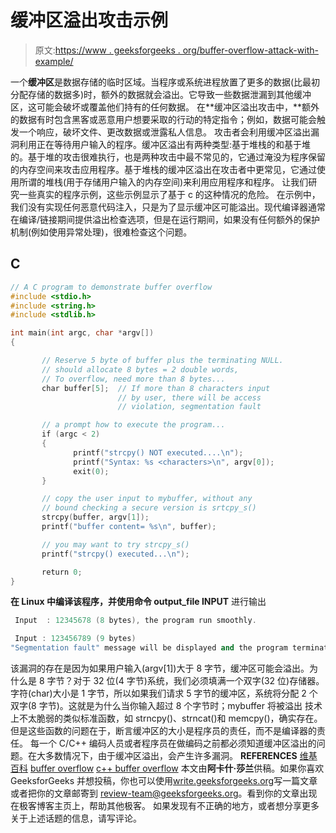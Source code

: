 # 缓冲区溢出攻击示例

> 原文:[https://www . geeksforgeeks . org/buffer-overflow-attack-with-example/](https://www.geeksforgeeks.org/buffer-overflow-attack-with-example/)

一个**缓冲区**是数据存储的临时区域。当程序或系统进程放置了更多的数据(比最初分配存储的数据多)时，额外的数据就会溢出。它导致一些数据泄漏到其他缓冲区，这可能会破坏或覆盖他们持有的任何数据。
在**缓冲区溢出攻击中，**额外的数据有时包含黑客或恶意用户想要采取的行动的特定指令；例如，数据可能会触发一个响应，破坏文件、更改数据或泄露私人信息。
攻击者会利用缓冲区溢出漏洞利用正在等待用户输入的程序。缓冲区溢出有两种类型:基于堆栈的和基于堆的。基于堆的攻击很难执行，也是两种攻击中最不常见的，它通过淹没为程序保留的内存空间来攻击应用程序。基于堆栈的缓冲区溢出在攻击者中更常见，它通过使用所谓的堆栈(用于存储用户输入的内存空间)来利用应用程序和程序。
让我们研究一些真实的程序示例，这些示例显示了基于 c 的这种情况的危险。
在示例中，我们没有实现任何恶意代码注入，只是为了显示缓冲区可能溢出。现代编译器通常在编译/链接期间提供溢出检查选项，但是在运行期间，如果没有任何额外的保护机制(例如使用异常处理)，很难检查这个问题。

## C

```cpp
// A C program to demonstrate buffer overflow
#include <stdio.h>
#include <string.h>
#include <stdlib.h>

int main(int argc, char *argv[])
{

       // Reserve 5 byte of buffer plus the terminating NULL.
       // should allocate 8 bytes = 2 double words,
       // To overflow, need more than 8 bytes...
       char buffer[5];  // If more than 8 characters input
                        // by user, there will be access
                        // violation, segmentation fault

       // a prompt how to execute the program...
       if (argc < 2)
       {
              printf("strcpy() NOT executed....\n");
              printf("Syntax: %s <characters>\n", argv[0]);
              exit(0);
       }

       // copy the user input to mybuffer, without any
       // bound checking a secure version is srtcpy_s()
       strcpy(buffer, argv[1]);
       printf("buffer content= %s\n", buffer);

       // you may want to try strcpy_s()
       printf("strcpy() executed...\n");

       return 0;
}
```

**在 Linux 中编译该程序，并使用命令 output_file INPUT**
进行输出

```cpp
 Input  : 12345678 (8 bytes), the program run smoothly.
```

```cpp
 Input : 123456789 (9 bytes)
"Segmentation fault" message will be displayed and the program terminates.
```

该漏洞的存在是因为如果用户输入(argv[1])大于 8 字节，缓冲区可能会溢出。为什么是 8 字节？对于 32 位(4 字节)系统，我们必须填满一个双字(32 位)存储器。字符(char)大小是 1 字节，所以如果我们请求 5 字节的缓冲区，系统将分配 2 个双字(8 字节)。这就是为什么当你输入超过 8 个字节时；mybuffer 将被溢出
技术上不太脆弱的类似标准函数，如 strncpy()、strncat()和 memcpy()，确实存在。但是这些函数的问题在于，断言缓冲区的大小是程序员的责任，而不是编译器的责任。
每一个 C/C++ 编码人员或者程序员在做编码之前都必须知道缓冲区溢出的问题。在大多数情况下，由于缓冲区溢出，会产生许多漏洞。
**REFERENCES**
[维基百科](https://en.wikipedia.org/wiki/Buffer_overflow)
[buffer overflow](http://www.cse.scu.edu/~tschwarz/coen152_05/Lectures/BufferOverflow.html)
[c++ buffer overflow](http://www.tenouk.com/cncplusplusbufferoverflow.html)
本文由**阿卡什·莎兰**供稿。如果你喜欢 GeeksforGeeks 并想投稿，你也可以使用[write.geeksforgeeks.org](http://www.write.geeksforgeeks.org)写一篇文章或者把你的文章邮寄到 review-team@geeksforgeeks.org。看到你的文章出现在极客博客主页上，帮助其他极客。
如果发现有不正确的地方，或者想分享更多关于上述话题的信息，请写评论。